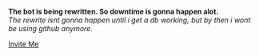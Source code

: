 <b>The bot is being rewritten. So downtime is gonna happen alot.</b> <br />
   <i>   The rewrite isnt gonna happen until i get a db working, but by then i wont be using github anymore.</i>

[Invite Me](https://discordapp.com/api/oauth2/authorize?client_id=405635474124832768&permissions=8&scope=bot) 
